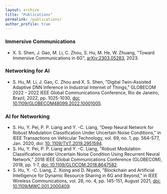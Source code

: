 ```yaml
---
layout: archive
title: "Publications"
permalink: /publications/
author_profile: true
---
```


### Immersive Communications

* X. S. Shen, J. Gao, M. Li, C. Zhou, S. Hu, M. He, W. Zhuang, "Toward Immersive Communications in 6G", [arXiv:2303.05283](https://arxiv.org/abs/2303.05283), 2023.

### Networking for AI 

* S. Hu, M. Li, J. Gao, C. Zhou and X. S. Shen, "Digital Twin-Assisted Adaptive DNN Inference in Industrial Internet 
  of Things," GLOBECOM 2022 - 2022 IEEE Global Communications Conference, Rio de Janeiro, Brazil, 2022, pp. 
  1025-1030, [doi: 10.1109/GLOBECOM48099.2022.10001005](https://ieeexplore.ieee.org/abstract/document/10001005).

### AI for Networking

* S. Hu, Y. Pei, P. P. Liang and Y. -C. Liang, "Deep Neural Network for Robust Modulation Classification Under Uncertain 
  Noise Conditions," in IEEE Transactions on Vehicular Technology, vol. 69, no. 1, pp. 564-577, Jan. 2020, doi: [10.
  1109/TVT.2019.2951594](https://ieeexplore.ieee.org/abstract/document/8891763/). 
* S. Hu, Y. Pei, P. P. Liang and Y. -C. Liang, "Robust Modulation Classification under Uncertain Noise Condition Using Recurrent Neural Network," 2018 IEEE Global Communications Conference (GLOBECOM), 2018, pp. 1-7, 
  [doi: 10.1109/GLOCOM.2018.8647582](https://ieeexplore.ieee.org/abstract/document/8647582/). 
* S. Hu, Y. -C. Liang, Z. Xiong and D. Niyato, "Blockchain and Artificial Intelligence for Dynamic Resource Sharing in 6G and Beyond," in IEEE Wireless Communications, vol. 28, no. 4, pp. 145-151, August 2021, [doi: 
  10.1109/MWC.001.2000409](https://ieeexplore.ieee.org/abstract/document/9382024/).